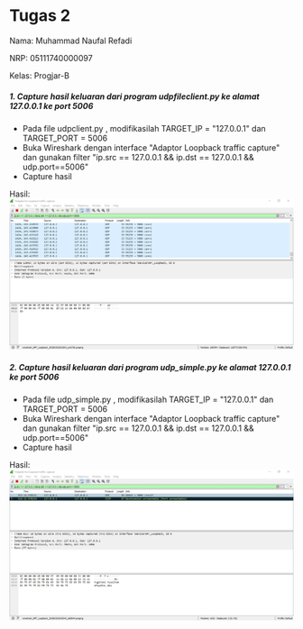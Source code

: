 # Tugas 2
Nama: Muhammad Naufal Refadi

NRP: 05111740000097

Kelas: Progjar-B

##### 1. Capture hasil keluaran dari program udpfileclient.py ke alamat 127.0.0.1 ke port 5006
* Pada file udpclient.py , modifikasilah TARGET_IP = "127.0.0.1" dan TARGET_PORT = 5006
* Buka Wireshark dengan interface "Adaptor Loopback traffic capture" dan gunakan filter "ip.src == 127.0.0.1 && ip.dst == 127.0.0.1 && udp.port==5006"
* Capture hasil

Hasil:
![Image description](https://github.com/cyber12drago/progjar-b-its-2020/blob/master/Tugas%202/wireshark_udpclientcapture.jpg)


##### 2. Capture hasil keluaran dari program udp_simple.py ke alamat 127.0.0.1 ke port 5006
* Pada file udp_simple.py , modifikasilah TARGET_IP = "127.0.0.1" dan TARGET_PORT = 5006
* Buka Wireshark dengan interface "Adaptor Loopback traffic capture" dan gunakan filter "ip.src == 127.0.0.1 && ip.dst == 127.0.0.1 && udp.port==5006"
* Capture hasil

Hasil:
![Image description](https://github.com/cyber12drago/progjar-b-its-2020/blob/master/Tugas%202/wireshark_udp_simplecapture.jpg)